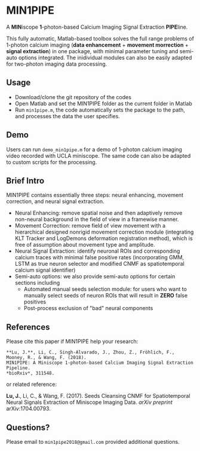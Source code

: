 # MIN1PIPE
A **MIN**iscope **1**-photon-based Calcium Imaging Signal Extraction **PIPE**line. 

This fully automatic, Matlab-based toolbox solves the full range problems of 1-photon calcium imaging (**data enhancement** + **movement morrection** + **signal extraction**) in one package, with minimal parameter tuning and semi-auto options integrated. The inidividual modules can also be easily adapted for two-photon imaging data processing.

## Usage
- Download/clone the git repository of the codes
- Open Matlab and set the MIN1PIPE folder as the current folder in Matlab
- Run `min1pipe.m`, the code automatically sets the package to the path, and processes the data the user specifies.

## Demo
Users can run `demo_min1pipe.m` for a demo of 1-photon calcium imaging video recorded with UCLA miniscope. The same code can also be adapted to custom scripts for the processing.

## Brief Intro
MIN1PIPE contains essentially three steps: neural enhancing, movement correction, and neural signal extraction.
- Neural Enhancing: remove spatial noise and then adaptively remove non-neural background in the field of view in a framewise manner.
- Movement Correction: remove field of view movement with a hierarchical designed nonrigid movement correction module (integrating KLT Tracker and LogDemons deformation registration method), which is free of assumption about movement type and amplitude.
- Neural Signal Extraction: identify neuronal ROIs and corresponding calcium traces with minimal false positive rates (incorporating GMM, LSTM as true neuron selector and modified CNMF as spatiotemporal calcium signal identifier)
- Semi-auto options: we also provide semi-auto options for certain sections including
  - Automated manual seeds selection module: for users who want to manually select seeds of neuron ROIs that will result in **ZERO** false positives
  - Post-process exclusion of "bad" neural components
  
  
## References
Please cite this paper if MIN1PIPE help your research:
```
**Lu, J.**, Li, C., Singh-Alvarado, J., Zhou, Z., Fröhlich, F., Mooney, R., & Wang, F. (2018). 
MIN1PIPE: A Miniscope 1-photon-based Calcium Imaging Signal Extraction Pipeline. 
*bioRxiv*, 311548.
```
or related reference:

**Lu, J.**, Li, C., & Wang, F. (2017). Seeds Cleansing CNMF for Spatiotemporal Neural Signals Extraction of Miniscope Imaging Data. *arXiv preprint* arXiv:1704.00793.

## Questions?
Please email to `min1pipe2018@gmail.com` provided additional questions.

